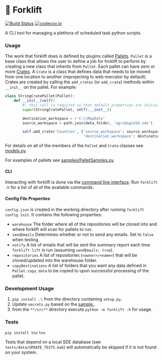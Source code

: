 🚜 Forklift
===================================

[![Build Status](https://travis-ci.org/agrc/forklift.svg?branch=master)](https://travis-ci.org/agrc/forklift) [![codecov.io](http://codecov.io/github/agrc/forklift/coverage.svg?branch=master)](http://codecov.io/github/agrc/forklift?branch=master)

A CLI tool for managing a plethora of scheduled task python scripts.

### Usage
The work that forklift does is defined by plugins called [Pallets](src/forklift/models.py). `Pallet` is a base class that allows the user to define a job for forklift to perform by creating a new class that inherits from `Pallet`. Each pallet can have zero or more [Crates](src/forklift/models.py). A `Crate` is a class that defines data that needs to be moved from one location to another (reprojecting to web mercator by default). Crates are created by calling the `add_crates` (or `add_crate`) methods within `__init__` on the pallet. For example:
```python
class StringCratePallet(Pallet):
    def __init__(self):
        #: this call is required so that default properties are initialized
        super(StringCratePallet, self).__init__()

        destination_workspace = r'C:\\MapData'
        source_workspace = path.join(data_folder, 'agrc@sgid10.sde')

        self.add_crate('Counties', {'source_workspace': source_workspace,
                                    'destination_workspace': destination_workspace})
```
For details on all of the members of the `Pallet` and `Crate` classes see [models.py](src/forklift/models.py).

For examples of pallets see [samples/PalletSamples.py](samples/PalletSamples.py).

#### CLI
Interacting with forklift is done via the [command line interface](src/forklift/cli.py). Run `forklift -h` for a list of all of the available commands.

#### Config File Properties
`config.json` is created in the working directory after running `forklift config init`. It contains the following properties:
- `warehouse` The folder where all of the repositories will be cloned into and where forklift will scan for pallets to run.
- `sendEmails` Determines whether or not to send any emails. Set to `false` when testing.
- `notify` A list of emails that will be sent the summary report each time `forklift lift` is run (assuming `sendEmails: true`).
- `repositories` A list of repositories (`<owner>/<name>`) that will be cloned/updated into the warehouse folder.
- `copyDestinations` A list of folders that you want any data defined in `Pallet.copy_data` to be copied to upon successful processing of the pallet.

### Development Usage
1. `pip install .\` from the directory containing `setup.py`.
1. Update `secrets.py` based on the [sample.](/src/forklift/secrets_sample.py).
1. from the `**/src**` directory execute `python -m forklift -h` for usage.

### Tests
`pip install tox`
`tox`

Tests that depend on a local SDE database (see `tests/data/UPDATE_TESTS.bak`) will automatically be skipped if it is not found on your system.
